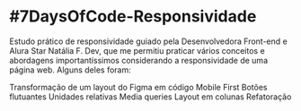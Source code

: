 # #7DaysOfCode-Responsividade
 Estudo prático de responsividade guiado pela Desenvolvedora Front-end e Alura Star Natália F. Dev, que me permitiu praticar vários conceitos e abordagens importantíssimos considerando a responsividade de uma página web. Alguns deles foram:

Transformação de um layout do Figma em código
Mobile First
Botões flutuantes
Unidades relativas
Media queries
Layout em colunas
Refatoração
